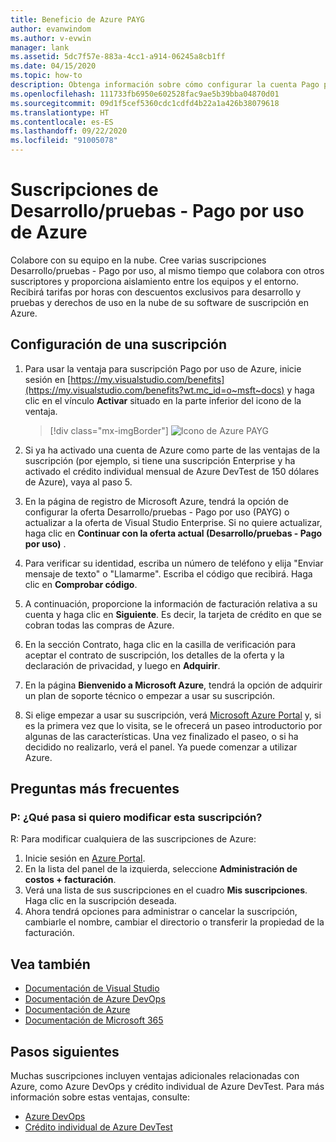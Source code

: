 ```yaml
---
title: Beneficio de Azure PAYG
author: evanwindom
ms.author: v-evwin
manager: lank
ms.assetid: 5dc7f57e-883a-4cc1-a914-06245a8cb1ff
ms.date: 04/15/2020
ms.topic: how-to
description: Obtenga información sobre cómo configurar la cuenta Pago por uso de Azure.
ms.openlocfilehash: 111733fb6950e602528fac9ae5b39bba04870d01
ms.sourcegitcommit: 09d1f5cef5360cdc1cdfd4b22a1a426b38079618
ms.translationtype: HT
ms.contentlocale: es-ES
ms.lasthandoff: 09/22/2020
ms.locfileid: "91005078"
---
```

# <a name="azure-devtest-pay-as-you-go-subscriptions"></a>Suscripciones de Desarrollo/pruebas - Pago por uso de Azure
Colabore con su equipo en la nube.  Cree varias suscripciones Desarrollo/pruebas - Pago por uso, al mismo tiempo que colabora con otros suscriptores y proporciona aislamiento entre los equipos y el entorno.  Recibirá tarifas por horas con descuentos exclusivos para desarrollo y pruebas y derechos de uso en la nube de su software de suscripción en Azure.

## <a name="set-up-a-subscription"></a>Configuración de una suscripción
1. Para usar la ventaja para suscripción Pago por uso de Azure, inicie sesión en [https://my.visualstudio.com/benefits](https://my.visualstudio.com/benefits?wt.mc_id=o~msft~docs) y haga clic en el vínculo **Activar** situado en la parte inferior del icono de la ventaja.
   > [!div class="mx-imgBorder"]
   > ![Icono de Azure PAYG](_img/vs-azure-payg/vs-azure-payg-tile.png)

2. Si ya ha activado una cuenta de Azure como parte de las ventajas de la suscripción (por ejemplo, si tiene una suscripción Enterprise y ha activado el crédito individual mensual de Azure DevTest de 150 dólares de Azure), vaya al paso 5.

3. En la página de registro de Microsoft Azure, tendrá la opción de configurar la oferta Desarrollo/pruebas - Pago por uso (PAYG) o actualizar a la oferta de Visual Studio Enterprise.  Si no quiere actualizar, haga clic en **Continuar con la oferta actual (Desarrollo/pruebas - Pago por uso)** .

4. Para verificar su identidad, escriba un número de teléfono y elija "Enviar mensaje de texto" o "Llamarme".  Escriba el código que recibirá.  Haga clic en **Comprobar código**.

5. A continuación, proporcione la información de facturación relativa a su cuenta y haga clic en **Siguiente**.  Es decir, la tarjeta de crédito en que se cobran todas las compras de Azure.

6. En la sección Contrato, haga clic en la casilla de verificación para aceptar el contrato de suscripción, los detalles de la oferta y la declaración de privacidad, y luego en **Adquirir**.

7. En la página **Bienvenido a Microsoft Azure**, tendrá la opción de adquirir un plan de soporte técnico o empezar a usar su suscripción.

8. Si elige empezar a usar su suscripción, verá [Microsoft Azure Portal](https://portal.azure.com) y, si es la primera vez que lo visita, se le ofrecerá un paseo introductorio por algunas de las características.  Una vez finalizado el paseo, o si ha decidido no realizarlo, verá el panel.  Ya puede comenzar a utilizar Azure.

## <a name="frequently-asked-questions"></a>Preguntas más frecuentes
### <a name="q--what-if-i-want-to-make-changes-to-this-subscription"></a>P:  ¿Qué pasa si quiero modificar esta suscripción?
R: Para modificar cualquiera de las suscripciones de Azure:
1. Inicie sesión en [Azure Portal](https://portal.azure.com).
2. En la lista del panel de la izquierda, seleccione **Administración de costos + facturación**.
3. Verá una lista de sus suscripciones en el cuadro **Mis suscripciones**. Haga clic en la suscripción deseada.
4. Ahora tendrá opciones para administrar o cancelar la suscripción, cambiarle el nombre, cambiar el directorio o transferir la propiedad de la facturación.

## <a name="see-also"></a>Vea también
- [Documentación de Visual Studio](/visualstudio/)
- [Documentación de Azure DevOps](/azure/devops/)
- [Documentación de Azure](/azure/)
- [Documentación de Microsoft 365](/microsoft-365/)

## <a name="next-steps"></a>Pasos siguientes
Muchas suscripciones incluyen ventajas adicionales relacionadas con Azure, como Azure DevOps y crédito individual de Azure DevTest.  Para más información sobre estas ventajas, consulte:
- [Azure DevOps](vs-azure-devops.md)
- [Crédito individual de Azure DevTest](vs-azure.md)